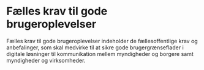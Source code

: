 # Fælles krav til gode brugeroplevelser

Fælles krav til gode brugeroplevelser indeholder de fællesoffentlige krav og anbefalinger, som skal medvirke til at sikre gode brugergrænseflader i digitale løsninger til kommunikation mellem myndigheder og borgere samt myndigheder og virksomheder.
